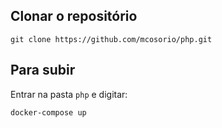 ## Clonar o repositório

    git clone https://github.com/mcosorio/php.git

## Para subir

Entrar na pasta `php` e digitar:

    docker-compose up

